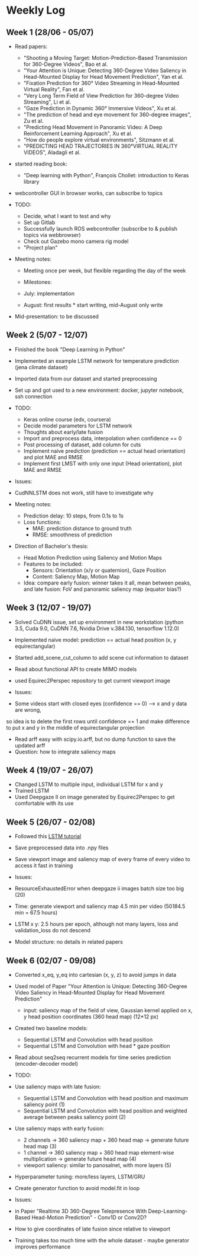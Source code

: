 # Weekly Log

## Week 1 (28/06 - 05/07)

* Read papers:

  * "Shooting a Moving Target: Motion-Prediction-Based Transmission for 360-Degree Videos", Bao et al.
  * "Your Attention is Unique: Detecting 360-Degree Video Saliency in Head-Mounted Display for Head Movement Prediction", Yan et al.
  * "Fixation Prediction for 360° Video Streaming in Head-Mounted Virtual Reality", Fan et al.
  * "Very Long Term Field of View Prediction for 360-degree Video Streaming", Li et al.
  * "Gaze Prediction in Dynamic 360° Immersive Videos", Xu et al.
  * "The prediction of head and eye movement for 360-degree images", Zu et al.
  * "Predicting Head Movement in Panoramic Video: A Deep Reinforcement Learning Approach", Xu et al.
  * "How do people explore virtual environments", Sitzmann et al.
  * "PREDICTING HEAD TRAJECTORIES IN 360°VIRTUAL REALITY VIDEOS", Aladagli et al.

* started reading book:
  * "Deep learning with Python", François Chollet: introduction to Keras library

* webcontroller GUI in browser works, can subscribe to topics

* TODO:
  * Decide, what I want to test and why
  * Set up Gitlab
  * Successfully launch ROS webcontroller (subscribe to & publish topics via webbrowser)
  * Check out Gazebo mono camera rig model
  * "Project plan"

* Meeting notes:
  * Meeting once per week, but flexible regarding the day of the week
  * Milestones:

  * July: implementation
  * August: first results * start writing, mid-August only write

* Mid-presentation: to be discussed

## Week 2 (5/07 - 12/07)

* Finished the book "Deep Learning in Python"
* Implemented an example LSTM network for temperature prediction (jena climate dataset)
* Imported data from our dataset and started preprocessing
* Set up and got used to a new environment: docker, jupyter notebook, ssh connection

* TODO:
  * Keras online course (edx, coursera)
  * Decide model parameters for LSTM network
  * Thoughts about early/late fusion
  * Import and preprocess data, interpolation when confidence == 0
  * Post processing of dataset, add column for cuts
  * Implement naive prediction (prediction == actual head orientation) and plot MAE and RMSE
  * Implement first LMST with only one input (Head orientation), plot MAE and RMSE

* Issues:

* CudNNLSTM does not work, still have to investigate why

* Meeting notes:
  * Prediction delay: 10 steps, from 0.1s to 1s
  * Loss functions:
    * MAE: prediction distance to ground truth
    * RMSE: smoothness of prediction

* Direction of Bachelor's thesis:
  * Head Motion Prediction using Saliency and Motion Maps
  * Features to be included:
    * Sensors: Orientation (x/y or quaternion), Gaze Position
    * Content: Saliency Map, Motion Map
  * Idea: compare early fusion: winner takes it all, mean between peaks, and late fusion: FoV and panoramic saliency map (equator bias?)

## Week 3 (12/07 - 19/07)

* Solved CuDNN issue, set up environment in new workstation (python 3.5, Cuda 9.0, CuDNN 7.6, Nvidia Drive v.384.130, tensorflow 1.12.0)
* Implemented naive model: prediction == actual head position (x, y equirectangular)
* Started add_scene_cut_column to add scene cut information to dataset
* Read about functional API to create MIMO models
* used Equirec2Perspec repository to get current viewport image

* Issues:

* Some videos start with closed eyes (confidence == 0) --> x and y data are wrong,

so idea is to delete the first rows until confidence == 1 and make difference to put x and y
in the middle of equirectangular projection

* Read arff easy with scipy.io.arff, but no dump function to save the updated arff
* Question: how to integrate saliency maps

## Week 4 (19/07 - 26/07)

* Changed LSTM to multiple input, individual LSTM for x and y
* Trained LSTM
* Used Deepgaze II on image generated by Equirec2Perspec to get comfortable with its use

## Week 5 (26/07 - 02/08)

* Followed this [LSTM tutorial](https://machinelearningmastery.com/time-series-forecasting-long-short-term-memory-network-python/)
* Save preprocessed data into .npy files
* Save viewport image and saliency map of every frame of every video to access it fast in training

* Issues:

* ResourceExhaustedError when deepgaze ii images batch size too big (20)
* Time: generate viewport and saliency map 4.5 min per video (50*18*4.5 min = 67.5 hours)
* LSTM x y: 2.5 hours per epoch, although not many layers, loss and validation_loss do not descend
* Model structure: no details in related papers

## Week 6 (02/07 - 09/08)

* Converted x_eq, y_eq into cartesian (x, y, z) to avoid jumps in data
* Used model of Paper "Your Attention is Unique: Detecting 360-Degree Video Saliency in Head-Mounted Display for Head Movement Prediction"
  * input: saliency map of the field of view, Gaussian kernel applied on x, y head position coordinates (360 head map) (12*12 px)
* Created two baseline models:
  * Sequential LSTM and Convolution with head position
  * Sequential LSTM and Convolution with head * gaze position
* Read about seq2seq recurrent models for time series prediction (encoder-decoder model)

* TODO:

* Use saliency maps with late fusion:
  * Sequential LSTM and Convolution with head position and maximum saliency point (1)
  * Sequential LSTM and Convolution with head position and weighted average between peaks saliency point (2)
* Use saliency maps with early fusion:
  * 2 channels -> 360 saliency map + 360 head map -> generate future head map (3)
  * 1 channel -> 360 saliency map + 360 head map element-wise multiplication -> generate future head map (4)
  * viewport saliency: similar to panosalnet, with more layers (5)
* Hyperparameter tuning: more/less layers, LSTM/GRU
* Create generator function to avoid model.fit in loop

* Issues:

* in Paper "Realtime 3D 360-Degree Telepresence With Deep-Learning-Based Head-Motion Prediction" - Conv1D or Conv2D?
* How to give coordinates of late fusion since relative to viewport
* Training takes too much time with the whole dataset - maybe generator improves performance
